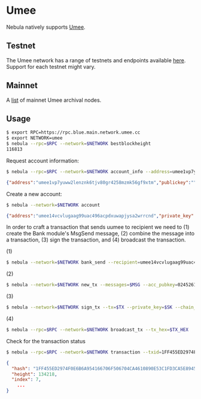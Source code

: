 # Umee

Nebula natively supports [Umee](https://www.umee.cc).

## Testnet
The Umee network has a range of testnets and endpoints available [here](https://github.com/umee-network/testnets/tree/main/networks). Support for each testnet might vary.

## Mainnet
A [list](https://github.com/umee-network/umee/tree/main/networks/umee-1) of mainnet Umee archival nodes. 

## Usage

```sh
$ export RPC=https://rpc.blue.main.network.umee.cc
$ export NETWORK=umee
$ nebula --rpc=$RPC --network=$NETWORK bestblockheight
116813
```
Request account information:
```sh
$ nebula --rpc=$RPC --network=$NETWORK account_info --address=umee1vp7yuww2lenznk6tjv80gr4258mzmk56gf9xtm
```
```json
{"address":"umee1vp7yuww2lenznk6tjv80gr4258mzmk56gf9xtm","publickey":"","sequence":0,"number":93245}
```
Create a new account:
```sh
$ nebula --network=$NETWORK account
```
```json
{"address":"umee14vcvlugaag99uac496acpdxuwapjysa2wrrcnd","private_key":"..."}
```

In order to craft a transaction that sends uumee to recipient we need to (1) create the Bank module's MsgSend message, (2) combine the message into a transaction, (3) sign the transaction, and (4) broadcast the transaction.

(1)
```sh
$ nebula --network=$NETWORK bank_send --recipient=umee14vcvlugaag99uac496acpdxuwapjysa2wrrcnd --amount=1 --sender=umee1vp7yuww2lenznk6tjv80gr4258mzmk56gf9xtm
```

(2)
```sh
$ nebula --network=$NETWORK new_tx --messages=$MSG --acc_pubkey=02452611abd6595aefec1889a0244c28ebeb78e1fa490e1d61f6af1f3d7722899d --fee=0 --gas_limit=80000 --timeout_height=0 --memo=""
```

(3)
```sh
$ nebula --network=$NETWORK sign_tx --tx=$TX --private_key=$SK --chain_id="umee-1" --acc_number=93245 --acc_sequence=0
```

(4)
```sh
$ nebula --rpc=$RPC --network=$NETWORK broadcast_tx --tx_hex=$TX_HEX
```

Check for the transaction status
```sh
$ nebula --rpc=$RPC --network=$NETWORK transaction --txid=1FF455ED2974F0E6B6A954166706F506704CA4610890E53C1FD3CA5E8945D614 | jq
```
```json
{
  "hash": "1FF455ED2974F0E6B6A954166706F506704CA4610890E53C1FD3CA5E8945D614",
  "height": 134218,
  "index": 7,
    ...
}
```